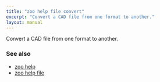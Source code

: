 ```yaml
---
title: "zoo help file convert"
excerpt: "Convert a CAD file from one format to another."
layout: manual
---
```


Convert a CAD file from one format to another.

### See also

* [zoo help](./zoo_help)
* [zoo help file](./zoo_help_file)